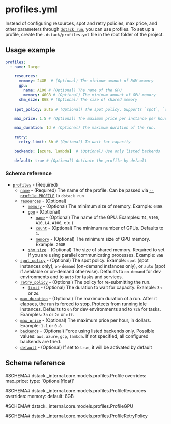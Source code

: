 # profiles.yml

Instead of configuring resources, spot and retry policies, max price, and other parameters 
through [`dstack run`](cli/run.md), you can use profiles. 
To set up a profile, create the `.dstack/profiles.yml` file in the root folder of the project. 

## Usage example

<div editor-title=".dstack/profiles.yml"> 

```yaml
profiles:
  - name: large

    resources:
      memory: 24GB  # (Optional) The minimum amount of RAM memory
      gpu:
        name: A100 # (Optional) The name of the GPU
        memory: 40GB # (Optional) The minimum amount of GPU memory 
      shm_size: 8GB # (Optional) The size of shared memory
    
    spot_policy: auto # (Optional) The spot policy. Supports `spot`, `on-demand, and `auto`.

    max_price: 1.5 # (Optional) The maximum price per instance per hour
    
    max_duration: 1d # (Optional) The maximum duration of the run.

    retry:
      retry-limit: 3h # (Optional) To wait for capacity
    
    backends: [azure, lambda]  # (Optional) Use only listed backends 

    default: true # (Optional) Activate the profile by default
```

</div>

### Schema reference

- <a href="#PROFILES"><code id="PROFILES">profiles</code></a> - (Required)
    - <a href="#NAME"><code id="NAME">name</code></a> - (Required) The name of the profile. Can be passed via [`--profile PROFILE`](cli/run.md#PROFILE) to `dstack run`
    - <a href="#RESOURCES"><code id="RESOURCES">resources</code></a> - (Optional)
        - <a href="#MEMORY"><code id="MEMORY">memory</code></a> - (Optional) The minimum size of memory. Example: `64GB` 
        - <a href="#GPU"><code id="GPU">gpu</code></a> - (Optional)
            - <a href="#NAME"><code id="NAME">name</code></a> - (Optional) The name of the GPU. Examples: `T4`, `V100`, `A10`, `L4`, `A100`, etc.)
            - <a href="#COUNT"><code id="COUNT">count</code></a> - (Optional) The minimum number of GPUs. Defaults to `1`.
            - <a href="#MEMORY"><code id="MEMORY">memory</code></a> - (Optional) The minimum size of GPU memory. Example: `20GB`
        - <a href="#SHM_SIZE"><code id="SHM_SIZE">shm_size</code></a> - (Optional) The size of shared memory. 
  Required to set if you are using parallel communicating processes. Example: `8GB`
    - <a href="#SPOT_POLICY"><code id="SPOT_POLICY">spot_policy</code></a> - (Optional) The spot policy. Example: `spot` (spot instances only), `on-demand` (on-demand instances only), or `auto` (spot if available or on-demand otherwise). Defaults to `on-demand` for dev environments and to `auto` for tasks and services.
    - <a href="#RETRY_POLICY"><code id="RETRY_POLICY">retry_policy</code></a> - (Optional) The policy for re-submitting the run.
        - <a href="#LIMIT"><code id="LIMIT">limit</code></a> - (Optional) The duration to wait for capacity. Example: `3h` or `2d`.
    - <a href="#MAX_DURATION"><code id="MAX_DURATION">max_duration</code></a> - (Optional) The maximum duration of a run. After it elapses, the run is forced to stop. Protects from running idle instances. Defaults to `6h` for dev environments and to `72h` for tasks. Examples: `3h` or `2d` or `off`.
    - <a href="#MAX_PRICE"><code id="MAX_PRICE">max_price</code></a> - (Optional) The maximum price per hour, in dollars. Example: `1.1` or `0.8`
    - <a href="#BACKENDS"><code id="BACKENDS">backends</code></a> - (Optional) Force using listed backends only. Possible values: `aws`, `azure`, `gcp`, `lambda`. If not specified, all configured backends are tried.
    - <a href="#DEFAULT"><code id="DEFAULT">default</code></a> - (Optional) If set to `true`, it will be activated by default

## Schema reference

#SCHEMA# dstack._internal.core.models.profiles.Profile
    overrides:
      max_price:
        type: 'Optional[float]'


#SCHEMA# dstack._internal.core.models.profiles.ProfileResources
    overrides:
      memory:
        default: 8GB

#SCHEMA# dstack._internal.core.models.profiles.ProfileGPU

#SCHEMA# dstack._internal.core.models.profiles.ProfileRetryPolicy
